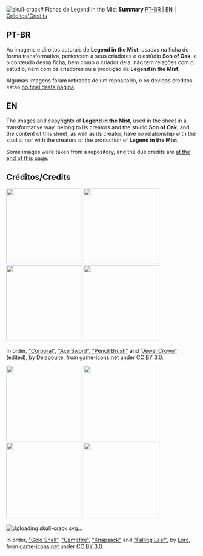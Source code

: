 ![skull-crack](https://github.com/user-attachments/assets/c4f377e7-fd88-407c-9150-950c6a7fead1)# Fichas de Legend in the Mist
**Summary**
[PT-BR](https://github.com/VDarkyn/Mist-Ficha/blob/main/README.md#pt-br) | [EN](https://github.com/VDarkyn/Mist-Ficha/blob/main/README.md#en) | [Créditos/Credits](https://github.com/VDarkyn/Mist-Ficha/blob/main/README.md#cr%C3%A9ditoscredits)

## PT-BR
As imagens e direitos autorais de **Legend in the Mist**, usadas na ficha de forma transformativa, pertencem a seus criadores e o estúdio **Son of Oak**, e o conteúdo dessa ficha, bem como o criador dela, não tem relações com o estúdio, nem com os criadores ou a produção de **Legend in the Mist**.

Algumas imagens foram retiradas de um repositório, e os devidos créditos estão [no final desta página](https://github.com/VDarkyn/Mist-Ficha/blob/main/README.md#cr%C3%A9ditoscredits).


## EN
The images and copyrights of **Legend in the Mist**, used in the sheet in a transformative way, belong to its creators and the studio **Son of Oak**, and the content of this sheet, as well as its creator, have no relationship with the studio, nor with the creators or the production of **Legend in the Mist**.

Some images were taken from a repository, and the due credits are [at the end of this page](https://github.com/VDarkyn/Mist-Ficha/blob/main/README.md#cr%C3%A9ditoscredits).


## Créditos/Credits

<img src="https://github.com/user-attachments/assets/1123860c-fb7b-41e0-8807-40cad75c76cf" data-canonical-src="https://github.com/user-attachments/assets/1123860c-fb7b-41e0-8807-40cad75c76cf" width="200" height="200" /> <img src="https://github.com/user-attachments/assets/444361ca-e28d-4f13-ab08-b69bc1e1657c" data-canonical-src="https://github.com/user-attachments/assets/444361ca-e28d-4f13-ab08-b69bc1e1657c" width="200" height="200" /> <img src="https://github.com/user-attachments/assets/9a471cb7-b5c5-49de-8c06-da56d2399400" data-canonical-src="https://github.com/user-attachments/assets/9a471cb7-b5c5-49de-8c06-da56d2399400" width="200" height="200" /> <img src="https://github.com/user-attachments/assets/13e41215-1e0f-426e-8eab-0b4605ded6ca" data-canonical-src="https://github.com/user-attachments/assets/13e41215-1e0f-426e-8eab-0b4605ded6ca" width="200" height="200" />

In order, ["Corporal"](https://game-icons.net/1x1/delapouite/corporal.html), ["Axe Sword"](https://game-icons.net/1x1/delapouite/axe-sword.html), ["Pencil Brush"](https://game-icons.net/1x1/delapouite/pencil-brush.html) and ["Jewel Crown"](https://game-icons.net/1x1/delapouite/jewel-crown.html) (edited), by [Delapouite](https://delapouite.com/), from [game-icons.net](https://game-icons.net/) under [CC BY 3.0](https://creativecommons.org/licenses/by/3.0/).


<img src="https://github.com/user-attachments/assets/037fe339-1853-4c64-8ee0-9df9aff2a24d" data-canonical-src="https://github.com/user-attachments/assets/037fe339-1853-4c64-8ee0-9df9aff2a24d" width="200" height="200" /> <img src="https://github.com/user-attachments/assets/87f3e2f3-53ba-4a83-85df-f2763ed2b831" data-canonical-src="https://github.com/user-attachments/assets/87f3e2f3-53ba-4a83-85df-f2763ed2b831" width="200" height="200" /> <img src="https://github.com/user-attachments/assets/bb19cebc-031f-4682-ac34-ab471e4b3b2e" data-canonical-src="https://github.com/user-attachments/assets/bb19cebc-031f-4682-ac34-ab471e4b3b2e" width="200" height="200" /> <img src="https://github.com/user-attachments/assets/dfff2a43-9aac-4d36-ad49-4905bae89133" data-canonical-src="https://github.com/user-attachments/assets/dfff2a43-9aac-4d36-ad49-4905bae89133" width="200" height="200" /> 

![Uploading skull-<svg style="height: 512px; width: 512px;" xmlns="http://www.w3.org/2000/svg" viewBox="0 0 512 512"><defs><filter id="shadow-2" height="300%" width="300%" x="-100%" y="-100%"><feFlood flood-color="rgba(20, 25, 36, 1)" result="flood"></feFlood><feComposite in="flood" in2="SourceGraphic" operator="atop" result="composite"></feComposite><feGaussianBlur in="composite" stdDeviation="10" result="blur"></feGaussianBlur><feOffset dx="0" dy="0" result="offset"></feOffset><feComposite in="SourceGraphic" in2="offset" operator="over"></feComposite></filter><filter id="shadow-3" height="300%" width="300%" x="-100%" y="-100%"><feFlood flood-color="rgba(20, 25, 36, 1)" result="flood"></feFlood><feComposite in="flood" in2="SourceGraphic" operator="atop" result="composite"></feComposite><feGaussianBlur in="composite" stdDeviation="10" result="blur"></feGaussianBlur><feOffset dx="0" dy="0" result="offset"></feOffset><feComposite in="SourceGraphic" in2="offset" operator="over"></feComposite></filter><filter id="shadow-4" height="300%" width="300%" x="-100%" y="-100%"><feFlood flood-color="rgba(20, 25, 36, 1)" result="flood"></feFlood><feComposite in="flood" in2="SourceGraphic" operator="atop" result="composite"></feComposite><feGaussianBlur in="composite" stdDeviation="10" result="blur"></feGaussianBlur><feOffset dx="0" dy="0" result="offset"></feOffset><feComposite in="SourceGraphic" in2="offset" operator="over"></feComposite></filter><filter id="shadow-5" height="300%" width="300%" x="-100%" y="-100%"><feFlood flood-color="rgba(20, 25, 36, 1)" result="flood"></feFlood><feComposite in="flood" in2="SourceGraphic" operator="atop" result="composite"></feComposite><feGaussianBlur in="composite" stdDeviation="10" result="blur"></feGaussianBlur><feOffset dx="0" dy="0" result="offset"></feOffset><feComposite in="SourceGraphic" in2="offset" operator="over"></feComposite></filter><filter id="shadow-6" height="300%" width="300%" x="-100%" y="-100%"><feFlood flood-color="rgba(20, 25, 36, 1)" result="flood"></feFlood><feComposite in="flood" in2="SourceGraphic" operator="atop" result="composite"></feComposite><feGaussianBlur in="composite" stdDeviation="10" result="blur"></feGaussianBlur><feOffset dx="0" dy="0" result="offset"></feOffset><feComposite in="SourceGraphic" in2="offset" operator="over"></feComposite></filter><filter id="shadow-7" height="300%" width="300%" x="-100%" y="-100%"><feFlood flood-color="rgba(20, 25, 36, 1)" result="flood"></feFlood><feComposite in="flood" in2="SourceGraphic" operator="atop" result="composite"></feComposite><feGaussianBlur in="composite" stdDeviation="10" result="blur"></feGaussianBlur><feOffset dx="0" dy="0" result="offset"></feOffset><feComposite in="SourceGraphic" in2="offset" operator="over"></feComposite></filter><filter id="shadow-9" height="300%" width="300%" x="-100%" y="-100%"><feFlood flood-color="rgba(20, 25, 36, 1)" result="flood"></feFlood><feComposite in="flood" in2="SourceGraphic" operator="atop" result="composite"></feComposite><feGaussianBlur in="composite" stdDeviation="10" result="blur"></feGaussianBlur><feOffset dx="0" dy="0" result="offset"></feOffset><feComposite in="SourceGraphic" in2="offset" operator="over"></feComposite></filter><filter id="shadow-10" height="300%" width="300%" x="-100%" y="-100%"><feFlood flood-color="rgba(20, 25, 36, 1)" result="flood"></feFlood><feComposite in="flood" in2="SourceGraphic" operator="atop" result="composite"></feComposite><feGaussianBlur in="composite" stdDeviation="10" result="blur"></feGaussianBlur><feOffset dx="0" dy="0" result="offset"></feOffset><feComposite in="SourceGraphic" in2="offset" operator="over"></feComposite></filter><filter id="shadow-11" height="300%" width="300%" x="-100%" y="-100%"><feFlood flood-color="rgba(20, 25, 36, 1)" result="flood"></feFlood><feComposite in="flood" in2="SourceGraphic" operator="atop" result="composite"></feComposite><feGaussianBlur in="composite" stdDeviation="10" result="blur"></feGaussianBlur><feOffset dx="0" dy="0" result="offset"></feOffset><feComposite in="SourceGraphic" in2="offset" operator="over"></feComposite></filter><filter id="shadow-12" height="300%" width="300%" x="-100%" y="-100%"><feFlood flood-color="rgba(20, 25, 36, 1)" result="flood"></feFlood><feComposite in="flood" in2="SourceGraphic" operator="atop" result="composite"></feComposite><feGaussianBlur in="composite" stdDeviation="10" result="blur"></feGaussianBlur><feOffset dx="0" dy="0" result="offset"></feOffset><feComposite in="SourceGraphic" in2="offset" operator="over"></feComposite></filter></defs><g class="" style="" transform="translate(0,0)"><path d="M226.063 24.188L222 58.718l32.688 25.626 23.75-50.03c-18.145-9.142-35.272-9.715-52.375-10.127zM166.75 61.093c-24.248 2.93-42.95 15.897-58.875 33.812h.03l96.407 62.594-37.562-96.406zM300.875 88.75l18.656 85.5-91.092-23.875L269 233.938l-140.594-89.375c-3.966 4.875-7.7 9.97-11.22 15.28-28.794 43.465-42.052 101.104-42.905 156.72 40.122 19.627 63.843 40.14 74.032 61.562 9.157 19.25 5.475 39.06-6.343 54.25 25.214 23.382 68.638 37.63 113.155 38.344 44.813.717 89.973-12.083 118.625-38.783-6.033-6.937-10.412-14.346-12.5-22.437-2.8-10.85-.952-22.554 5.188-33.28 11.757-20.542 37.646-39.263 80.062-59.69-.88-52.663-13.855-110.235-42.5-154.405-23.4-36.085-56.548-63.412-103.125-73.375zm-119.28 168.844c27.75 0 50.25 22.5 50.25 50.25s-22.5 50.25-50.25 50.25c-27.752 0-50.25-22.5-50.25-50.25s22.498-50.25 50.25-50.25zm149.468 0c27.75 0 50.25 22.5 50.25 50.25s-22.5 50.25-50.25 50.25-50.25-22.5-50.25-50.25 22.5-50.25 50.25-50.25zm-74.75 86.125c13.74 29.005 24.652 58.023 30.062 87.03-14.777 12.895-41.26 14.766-60.125 0 7.315-29.007 16.12-58.025 30.063-87.03z" fill="#141924" fill-opacity="1" stroke="#fff9e9" stroke-opacity="1" stroke-width="4"></path></g></svg>crack.svg…]()


In order, ["Gold Shell"](https://game-icons.net/1x1/lorc/gold-shell.html), ["Campfire"](https://game-icons.net/1x1/lorc/campfire.html), ["Knapsack"](https://game-icons.net/1x1/lorc/knapsack.html) and ["Falling Leaf"](https://game-icons.net/1x1/lorc/falling-leaf.html), by [Lorc](https://lorcblog.blogspot.com/), from [game-icons.net](https://game-icons.net/) under [CC BY 3.0](https://creativecommons.org/licenses/by/3.0/).
